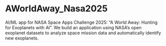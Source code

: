 # AWorldAway_Nasa2025
AI/ML app for NASA Space Apps Challenge 2025: “A World Away: Hunting for Exoplanets with AI”. We build an application using NASA’s open exoplanet datasets to analyze space mission data and automatically identify new exoplanets.
